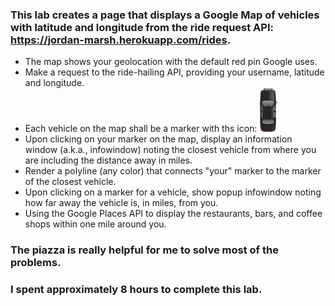 ### This lab creates a page that displays a Google Map of vehicles with latitude and longitude from the ride request API: https://jordan-marsh.herokuapp.com/rides. 

* The map shows your geolocation with the default red pin Google uses.
* Make a request to the ride-hailing API, providing your username, latitude and longitude.
* Each vehicle on the map shall be a marker with ths icon: ![car.png](car.png "car.png")
* Upon clicking on your marker on the map, display an information window (a.k.a., infowindow) noting the closest vehicle from where you are including the distance away in miles.
* Render a polyline (any color) that connects "your" marker to the marker of the closest vehicle.
* Upon clicking on a marker for a vehicle, show popup infowindow noting how far away the vehicle is, in miles, from you.
* Using the Google Places API to display the restaurants, bars, and coffee shops within one mile around you.

### The piazza is really helpful for me to solve most of the problems.

### I spent approximately 8 hours to complete this lab.